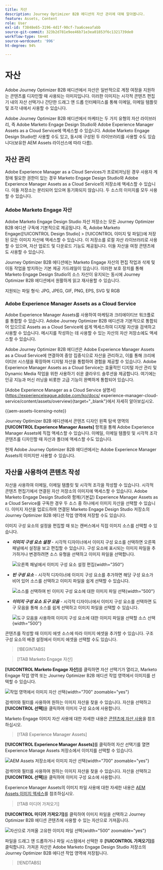```yaml
---
title: 자산
description: Journey Optimizer B2B 에디션의 자산 관리에 대해 알아봅니다.
feature: Assets, Content
role: User
exl-id: f3848e65-3196-4d1f-90cf-7aa6ceeafabb
source-git-commit: 323b2d781e9ee46b71e3ea01853f6c1321739de0
workflow-type: tm+mt
source-wordcount: '996'
ht-degree: 94%

---
```


# 자산

Adobe Journey Optimizer B2B 에디션에서 자산은 일반적으로 계정 여정을 지원하는 콘텐츠를 디자인할 때 사용되는 이미지입니다. 이러한 이미지는 시각적 콘텐츠 편집기 내의 자산 선택기나 간단한 드래그 앤 드롭 인터페이스를 통해 이메일, 이메일 템플릿 및 조각 내에서 사용할 수 있습니다.

Adobe Journey Optimizer B2B 에디션에서 마케터는 두 가지 유형의 자산 라이브러리, 즉 Adobe Marketo Engage Design Studio와 Adobe Experience Manager Assets as a Cloud Service에 액세스할 수 있습니다. Adobe Marketo Engage Design Studio만 사용할 수도 있고, 동시에 구성된 두 라이브러리를 사용할 수도 있습니다(보유한 AEM Assets 라이선스에 따라 다름).

## 자산 관리

Adobe Experience Manager as a Cloud Services가 프로비저닝된 경우 사용자 계정에 필요한 권한이 있는 경우 Marketo Engage Design Studio와 Adobe Experience Manager Assets as a Cloud Service의 저장소에 액세스할 수 있습니다. 이들 저장소는 분리되어 있으며 동기화되지 않습니다. 두 소스의 이미지를 모두 사용할 수 있습니다.

### Adobe Marketo Engage 자산

Adobe Marketo Engage Design Studio 자산 저장소는 모든 Journey Optimizer B2B 에디션 구독에 기본적으로 제공됩니다. 즉, Adobe Marketo Engage([!UICONTROL Design Studio] > [!UICONTROL 이미지 및 파일])에 저장된 모든 이미지 자산에 액세스할 수 있습니다. 이 저장소를 로컬 자산 라이브러리로 사용할 수 있으며, 자산 업로드 및 다운로드 기능도 제공됩니다. 이들 자산을 여정 콘텐츠에도 사용할 수 있습니다.

Journey Optimizer B2B 에디션에는 Marketo Engage 자산의 편집 작업과 삭제 및 이동 작업을 방지하는 기본 제공 가드레일이 있습니다. 이러한 보호 장치를 통해 Marketo Engage Design Studio의 소스 자산이 유지되는 동시에 Journey Optimizer B2B 에디션에서 원활하게 읽고 재사용할 수 있습니다.

지원되는 파일 형식: JPG, JPEG, GIF, PNG, EPS, SVG 및 RGB

### Adobe Experience Manager Assets as a Cloud Service

Adobe Experience Manager Assets를 사용하여 마케팅과 크리에이티브 워크플로를 통합할 수 있습니다. Adobe Journey Optimizer B2B 에디션과 기본적으로 통합되어 있으므로 Assets as a Cloud Service에 쉽게 액세스하여 디지털 자산을 검색하고 사용할 수 있습니다. 메시지를 작성하는 데 사용할 수 있는 자산의 자산 저장소에도 액세스할 수 있습니다.

Adobe Journey Optimizer B2B 에디션은 Adobe Experience Manager Assets as a Cloud Service에 연결하여 중앙 집중식으로 자산을 관리하고, 이를 통해 크리에이티브 시스템을 확장하며 디지털 자산을 통합하여 경험을 제공할 수 있습니다. Adobe Experience Manager Assets as a Cloud Service는 효율적인 디지털 자산 관리 및 Dynamic Media 작업을 위한 사용하기 쉬운 클라우드 솔루션을 제공합니다. 여기에는 인공 지능과 머신 러닝을 비롯한 고급 기능이 완벽하게 통합되어 있습니다.

[Adobe Experience Manager as a Cloud Service 설명서](https://experienceleague.adobe.com/ko/docs/ experience-manager-cloud-service/content/assets/overview){target="_blank"}에서 자세히 알아보십시오.

{{aem-assets-licensing-note}}

Journey Optimizer B2B 에디션에서 콘텐츠 디자인 왼쪽 탐색 영역의 **[!UICONTROL Experience Manager Assets]** 항목을 통해 Adobe Experience Manager Assets에 직접 액세스할 수 있습니다. 이메일, 이메일 템플릿 및 시각적 조각 콘텐츠를 디자인할 때 자산과 폴더에 액세스할 수도 있습니다.

현재 Adobe Journey Optimizer B2B 에디션에서는 Adobe Experience Manager Assets의 이미지만 사용할 수 있습니다.

## 자산을 사용하여 콘텐츠 작성

자산을 사용하여 이메일, 이메일 템플릿 및 시각적 조각을 작성할 수 있습니다. 시각적 콘텐츠 편집기에서 연결된 자산 저장소의 이미지에 액세스할 수 있습니다. Adobe Marketo Engage Design Studio와 함께(기본값) Experience Manager Assets as a Cloud Service를 구독한 경우 두 소스 중 하나에서 이미지 자산을 선택할 수 있습니다. 이미지 자산을 업로드하여 연결된 Marketo Engage Design Studio 저장소의 Journey Optimizer B2B 에디션 작업 영역에 저장할 수도 있습니다.

이미지 구성 요소의 설정을 편집할 때 또는 캔버스에서 직접 이미지 소스를 선택할 수 있습니다.

* **_이미지 구성 요소 설정_** - 시각적 디자이너에서 이미지 구성 요소를 선택하면 오른쪽 패널에서 설정을 보고 편집할 수 있습니다. 구성 요소에 표시되는 이미지 파일을 추가하거나 변경하려면 소스 유형을 선택하고 이미지 파일을 선택합니다.

  ![오른쪽 패널에서 이미지 구성 요소 설정 편집](./assets/content-assets-image-settings.png){width="350"}

* **_빈 구성 요소_** - 시각적 디자이너에 이미지 구성 요소를 추가하면 해당 구성 요소가 비어 있어 소스를 선택하고 이미지 파일을 쉽게 선택할 수 있습니다.

  ![소스를 선택하여 빈 이미지 구성 요소에 대한 이미지 파일 선택](./assets/content-assets-image-component-empty.png){width="500"}

* **_이미지 구성 요소 도구 모음_** - 시각적 디자이너에서 이미지 구성 요소를 선택하면 도구 모음을 통해 소스를 쉽게 선택하고 이미지 파일을 선택할 수 있습니다.

  ![도구 모음을 사용하여 이미지 구성 요소에 대한 이미지 파일을 선택할 소스 선택](./assets/content-assets-image-toolbar-settings.png){width="500"}

콘텐츠를 작성할 때 이미지 에셋 소스에 따라 이미지 에셋을 추가할 수 있습니다. 구조 구성 요소의 배경 설정에서 이미지 에셋을 선택할 수도 있습니다.

>[!BEGINTABS]

>[!TAB Marketo Engage 자산]

**[!UICONTROL Marketo Engage 자산]**&#x200B;를 클릭하면 자산 선택기가 열리고, Marketo Engage 작업 영역 또는 Journey Optimizer B2B 에디션 작업 영역에서 이미지를 선택할 수 있습니다.

![작업 영역에서 이미지 자산 선택](./assets/content-assets-image-me-selected.png){width="700" zoomable="yes"}

검색어와 필터를 사용하여 원하는 이미지 자산을 찾을 수 있습니다. 자산을 선택하고 **[!UICONTROL 선택]**&#x200B;을 클릭하여 이미지 구성 요소에 사용합니다.

Marketo Engage 이미지 자산 사용에 대한 자세한 내용은 [콘텐츠에 자산 사용](./marketo-engage-design-studio.md#use-assets-in-your-content)을 참조하십시오.

>[!TAB Experience Manager Assets]

**[!UICONTROL Experience Manager Assets]**&#x200B;를 클릭하여 자산 선택기를 열면 Experience Manage Assets 저장소에서 이미지를 선택할 수 있습니다.

![AEM Assets 저장소에서 이미지 자산 선택](./assets/content-assets-image-aem-selected.png){width="700" zoomable="yes"}

검색어와 필터를 사용하여 원하는 이미지 자산을 찾을 수 있습니다. 자산을 선택하고 **[!UICONTROL 선택]**&#x200B;을 클릭하여 이미지 구성 요소에 사용합니다.

Experience Manager Assets의 이미지 파일 사용에 대한 자세한 내용은 [AEM Assets 이미지 액세스](./aem-assets.md#access-aem-assets-images)를 참조하십시오.

>[!TAB 미디어 가져오기]

**[!UICONTROL 미디어 가져오기]**&#x200B;를 클릭하여 이미지 파일을 선택하고 Journey Optimizer B2B 에디션 콘텐츠에 사용할 수 있는 자산으로 가져옵니다.

![자산으로 가져올 고유한 이미지 파일 선택](./assets/content-assets-image-import-file-selected.png){width="500" zoomable="yes"}

파일을 드래그 앤 드롭하거나 파일 시스템에서 선택한 후 **[!UICONTROL 가져오기]**&#x200B;를 클릭합니다. 가져온 자산은 Adobe Marketo Engage Design Studio 저장소의 Journey Optimizer B2B 에디션 작업 영역에 저장됩니다.

>[!ENDTABS]
